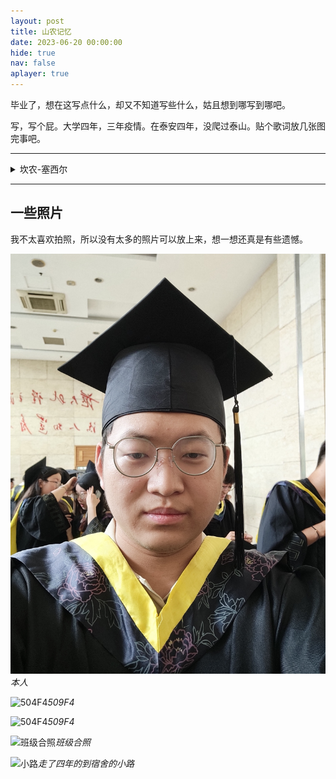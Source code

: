 ```yaml
---
layout: post
title: 山农记忆
date: 2023-06-20 00:00:00
hide: true
nav: false
aplayer: true
---
```


<!-- <iframe frameborder="no" border="0" marginwidth="0" marginheight="0" width=330 height=86 src="//music.163.com/outchain/player?type=2&id=2044858935&auto=1&height=66"></iframe> -->

<meting-js
    id="2044858935"
    server="netease"
    type="song"
    theme="#66CCFF">
</meting-js>


毕业了，想在这写点什么，却又不知道写些什么，姑且想到哪写到哪吧。

<!-- more -->

写，写个屁。大学四年，三年疫情。在泰安四年，没爬过泰山。贴个歌词放几张图完事吧。

---
<details>
<summary>坎农-塞西尔</summary>
<p style="text-align:center">
We used to be just strangers in different worlds<br/>
曾经我们只是来自不同世界的陌生人

I've never ever thought we would be this close<br/>
我从未想过我们会如此亲密无间

Our memories turn into unbreakable bond<br/>
如同神奇咒语一般，牢不可破的情谊

You always got my back before I know<br/>
总是在我身后毫不犹豫地给我支持

Remember all the views, we've seen down the road<br/>
记得我们一路上看过的那么多风景吗

The twinkles in your eyes, they never get old<br/>
你充满微光的眼睛，我也会一直铭记

We dancing on the grass, and singing the folk<br/>
我们在草地上舞蹈，唱起民谣小调

Whenever I'm with you, I feel just like home<br/>
和大家在一起的时光，我感受到了家的温暖

Has been a while, since got apart<br/>
也有一阵子了吧，我们曾短暂分离

But you got a place, right in my heart<br/>
但你永远会在心里有一个特殊的位置

Don't hesitate to call me anytime<br/>
如果任何时候想起我，不要犹豫来找我

I'll be ready whenever you are<br/>
只要你下定了启程的决心，我一定与你一同出发

My friend can't you see<br/>
我亲爱的朋友，相信你也看出来了

This is meant to be<br/>
像是命中注定一般

I'm standing by your side right in the breeze<br/>
在这阵惬意微风中，我将与你并肩前行

Unconditionally<br/>
如此毫无保留地

So sweet and cozy<br/>
温馨而惬意

The perfect harmony<br/>
最动人而和谐的合音

of you and me<br/>
来自我和你

Just follow my lead<br/>
和我一起向前吧

I'll always be<br/>
我永远都会

The keeper of our precious memory<br/>
忠诚守护我们宝贵的共同记忆

You always have the seat<br/>
不论何时何地 我身旁的空位

Right next to me<br/>
会一直为你而留

I'll play this melody<br/>
循环着这段旋律

so tenderly<br/>
轻柔无比

til we meet again<br/>
直到与你重逢在花季

New story will begin when summer arrives<br/>
当夏天再次到来之时，便是新的故事启程之日

I know that you'll be there, and join me this time<br/>
我知道你一定会在那里等我，这次也要一起出发

Whenever you feel lost, just look at the sky<br/>
但如果你迷失了方向，请抬头看看天空

I'll keep my promise that we'd be alright<br/>
请记住我们的约定，我们都会好的

Remember all the nights we spent by the fire<br/>
记得我们在篝火旁的夜晚吗

We opened up our mind, and share the starlight<br/>
我们对着漫天星光，对彼此敞开心扉

For all the love and blessing, all the goodbyes<br/>
所有的爱和祝福，甚至是短暂的告别

Can't tell you how much I have enjoyed the ride<br/>
我无法形容，我有多么幸运与你共赴这一趟征程

Has been a while, since got apart<br/>
也有一阵子了吧，我们曾短暂分离

But you got a place, right in my heart<br/>
但你永远会在心里有一个特殊的位置

Don't hesitate to call me anytime<br/>
如果任何时候想起我，不要犹豫来找我

I'll be ready whenever you are<br/>
只要你下定了启程的决心，我一定与你一同出发

My friend can't you see<br/>
我亲爱的朋友，相信你也看出来了

This is meant to be<br/>
像是命中注定一般

I'm standing by your side right in the breeze<br/>
在这阵惬意微风中，我将与你并肩前行

Unconditionally<br/>
如此毫无保留地

So sweet and cozy<br/>
温馨而惬意

The perfect harmony<br/>
最动人而和谐的合音

of you and me<br/>
来自我和你

Just follow my lead<br/>
和我一起向前吧

I'll always be<br/>
我永远都会

The keeper of our precious memory<br/>
忠诚守护我们宝贵的共同记忆

You always have the seat<br/>
不论何时何地 我身旁的空位

Right next to me<br/>
会一直为你而留

I'll play this melody<br/>
循环着这段旋律

so tenderly<br/>
轻柔无比

til we meet again<br/>
直到与你重逢在花季

My friend can't you see<br/>
我亲爱的朋友，相信你也看出来了

This is meant to be<br/>
像是命中注定一般

I'm standing by your side right in the breeze<br/>
在这阵惬意微风中，我将与你并肩前行

Unconditionally<br/>
如此毫无保留地

So sweet and cozy<br/>
温馨而惬意

The perfect harmony<br/>
最动人而和谐的合音

of you and me<br/>
来自我和你

Just follow my lead<br/>
和我一起向前吧

I'll always be<br/>
我永远都会

The keeper of our precious memory<br/>
忠诚守护我们宝贵的共同记忆

You always have the seat<br/>
不论何时何地 我身旁的空位

Right next to me<br/>
会一直为你而留

I'll play this melody<br/>
循环着这段旋律

so tenderly<br/>
轻柔无比

til we meet again<br/>
直到与你重逢在花季

til we meet again<br/>
直到与你重逢在花季
</p>
</details>

---

## 一些照片

我不太喜欢拍照，所以没有太多的照片可以放上来，想一想还真是有些遗憾。

![本人](./g.jpg)_本人_

![504F4](./509f4A.jpg)_509F4_

![504F4](./509f4B.jpg)_509F4_

![班级合照](./class.jpg)_班级合照_

![小路](./pathway.jpg)_走了四年的到宿舍的小路_

